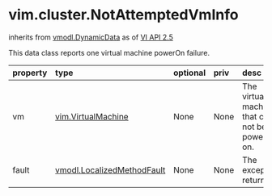 vim.cluster.NotAttemptedVmInfo
==============================
inherits from [vmodl.DynamicData](docs/vmodl.DynamicData.md)
as of [VI API 2.5](vim.version.md#vim.version.version2)


This data class reports one virtual machine powerOn failure.

| property | type | optional | priv | desc |
|:---------|:-----|:---------|:-----|:-----|
| vm | [vim.VirtualMachine](vim.VirtualMachine.md "vim.VirtualMachine") | None | None | The virtual machine that can not be powered on. |
| fault | [vmodl.LocalizedMethodFault](vmodl.LocalizedMethodFault.md "vmodl.LocalizedMethodFault") | None | None | The exception returned. |


